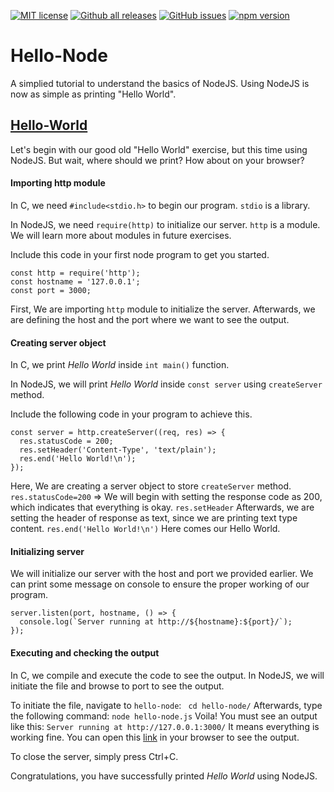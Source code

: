 [![MIT license](https://img.shields.io/badge/License-MIT-blue.svg)](https://lbesson.mit-license.org/)     [![Github all releases](https://img.shields.io/github/downloads/muskanbararia/Hello-Node/total.svg)](https://GitHub.com/muskanbararia/Hello-Node/releases/)     [![GitHub issues](https://img.shields.io/github/issues/muskanbararia/Hello-Node.svg)](https://GitHub.com/muskanbararia/Hello-Node/issues/)      [![npm version](https://badge.fury.io/js/npm.svg)](https://badge.fury.io/js/npm) 

# Hello-Node 

A simplied tutorial to understand the basics of NodeJS. Using NodeJS is now as simple as printing "Hello World".

## [Hello-World](hello-node/hello-node.js)

Let's begin with our good old "Hello World" exercise, but this time using NodeJS. But wait, where should we print? How about on your browser?

#### Importing http module
In C, we need ```#include<stdio.h>``` to begin our program. ```stdio``` is a library.

In NodeJS, we need  ```require(http)``` to initialize our server. ```http``` is a module. We will learn more about modules in future exercises.

Include this code in your first node program to get you started.

 ```
const http = require('http');
const hostname = '127.0.0.1';
const port = 3000;
```
First, We are importing ```http``` module to initialize the server. Afterwards, we are defining the host and the port where we want to see the output.

#### Creating server object

In C, we print *Hello World* inside ```int main()``` function. 

In NodeJS, we will print *Hello World* inside ```const server``` using ```createServer``` method.

Include the following code in your program to achieve this.

```
const server = http.createServer((req, res) => {
  res.statusCode = 200;
  res.setHeader('Content-Type', 'text/plain');
  res.end('Hello World!\n');
});
```
Here, We are creating a server object to store ```createServer``` method. 
```res.statusCode=200``` => We will begin with setting the response code as 200, which indicates that everything is okay.
```res.setHeader``` Afterwards, we are setting the header of response as text, since we are printing text type content.
```res.end('Hello World!\n')``` Here comes our Hello World.

#### Initializing server

We will initialize our server with the host and port we provided earlier. 
We can print some message on console to ensure the proper working of our program.
```
server.listen(port, hostname, () => {
  console.log(`Server running at http://${hostname}:${port}/`);
});
```

#### Executing and checking the output

In C, we compile and execute the code to see the output.
In NodeJS, we will initiate the file and browse to port to see the output.

To initiate the file, navigate to ```hello-node```:
``` cd hello-node/```
Afterwards, type the following command:
```node hello-node.js```
Voila! You must see an output like this:
```Server running at http://127.0.0.1:3000/```
It means everything is working fine. You can open this [link](http://127.0.0.1:3000/) in your browser to see the output.

To close the server, simply press Ctrl+C.

Congratulations, you have successfully printed *Hello World* using NodeJS.


